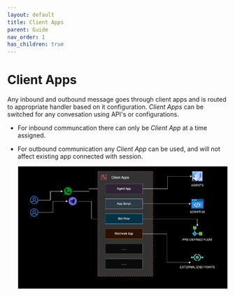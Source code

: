 ```yaml
---
layout: default
title: Client Apps
parent: Guide
nav_order: 1
has_children: true
---
```

# Client Apps
Any inbound and outbound message goes through client apps and is routed to appropriate handler based on it configuration. _Client Apps_ can be switched for any convesation using API's or configurations.
- For inbound communcation there can only be _Client App_ at a time assigned.
- For outbound communication any _Client App_ can be used, and will not affect existing app connected with session.

  <img width="725" alt="Screenshot 2022-01-29 at 8 09 51 PM" src="/content/static//design/data-flow.png">